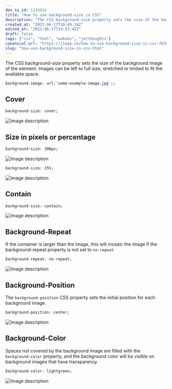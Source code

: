 ```yaml
---
dev_to_id: 1116924
title: "How to use background-size in CSS"
description: "The CSS background-size property sets the size of the background image of the element. Images can be..."
created_at: "2022-06-17T10:49:34Z"
edited_at: "2022-06-17T14:53:45Z"
draft: false
tags: ["css", "html", "webdev", "jetthoughts"]
canonical_url: "https://jtway.co/how-to-use-background-size-in-css-7b3dcdc941d5"
slug: "how-use-background-size-in-css-html"
---
```

The CSS background-size property sets the size of the background image of the element. Images can be left to full size, stretched or limited to fit the available space.
```css
background-image: url('some-example-image.jpg');
```

## Cover
```css
background-size: cover;
```
![Image description](https://dev-to-uploads.s3.amazonaws.com/uploads/articles/9tp2oo2eh7x79k9i2q6t.png)


## Size in pixels or percentage
```css
background-size: 300px;
```
![Image description](https://dev-to-uploads.s3.amazonaws.com/uploads/articles/zoedgqjpigh1n1vgbebb.png)

```css
background-size: 15%;
```
![Image description](https://dev-to-uploads.s3.amazonaws.com/uploads/articles/mdv5e1u4lyaz98gcu5j9.png)


## Contain
```css
background-size: contain;
```
![Image description](https://dev-to-uploads.s3.amazonaws.com/uploads/articles/88nmgv0d07t1yef3t1v7.png)


## Background-Repeat
If the container is larger than the image, this will mosaic the image if the background-repeat property is not set to `no-repeat`.
```css
background-repeat: no-repeat;
```
![Image description](https://dev-to-uploads.s3.amazonaws.com/uploads/articles/o4fhm79iozsmjugpge53.png)


## Background-Position
The `background-position` CSS property sets the initial position for each background image. 
```css
background-position: center;
```
![Image description](https://dev-to-uploads.s3.amazonaws.com/uploads/articles/gz5e2wt308q4te7w2dr8.png)


## Background-Color
Spaces not covered by the background image are filled with the `background-color` property, and the background color will be visible on background images that have transparency.
```css
background-color: lightgreen;
```
![Image description](https://dev-to-uploads.s3.amazonaws.com/uploads/articles/vkbfnnhywj1ub9yji02m.png)
  
